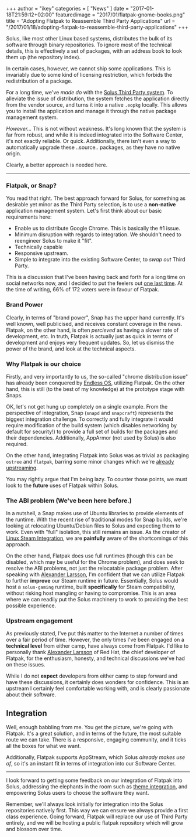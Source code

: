 +++
author = "ikey"
categories = [
"News"
]
date =  "2017-01-18T21:59:12+02:00"
featuredimage = "2017/01/flatpak-gnome-books.png"
title = "Adopting Flatpak to Reassemble Third Party Applications"
url = "/2017/01/18/adopting-flatpak-to-reassemble-third-party-applications"
+++

Solus, like most other Linux based systems, distributes the bulk of its software through
binary repositories. To ignore most of the technical details, this is effectively a set
of packages, with an address book to look them up (the repository index).

In certain cases, however, we cannot ship some applications. This is invariably
due to some kind of licensing restriction, which forbids the redistribution of
a package.

For a long time, we've _made do_ with the [Solus Third Party system](https://wiki.solus-project.com/3rdParty).
To alleviate the issue of distribution, the system fetches the application directly from
the vendor source, and turns it into a native `.eopkg` locally. This allows you to
install the application and manage it through the native package management system.

_However..._ This is not without weakness. It's long known that the system is far
from robust, and while it is indeed integrated into the Software Center, it's not
exactly reliable. Or quick. Additionally, there isn't even a way to automatically
upgrade these ..source.. packages, as they have no native origin.

Clearly, a better approach is needed here.

---

### Flatpak, or Snap?

You read that right. The best approach forward for Solus, for something as desirable
yet minor as the Third Party selection, is to use a **non-native** application management
system. Let's first think about our basic requirements here:

 - Enable us to distribute Google Chrome. This is basically the #1 issue.
 - Minimum disruption with regards to integration. We shouldn't need to reengineer Solus to make it "fit".
 - Technically capable
 - Responsive upstream.
 - Simple to integrate into the existing Software Center, to _swap out_ Third Party.

This is a discussion that I've been having back and forth for a long time on social
networks now, and I decided to put the feelers out [one last time](https://plus.google.com/+IkeyDoherty/posts/huGi7ey6GAp).
At the time of writing, 66% of 172 voters were in favour of Flatpak.

### Brand Power

Clearly, in terms of "brand power", Snap has the upper hand currently. It's well known, well publicised,
and receives constant coverage in the news. Flatpak, on the other hand, is often _percieved_
as having a slower rate of development, etc. In truth, Flatpak is actually just as quick
in terms of development and enjoys very frequent updates. So, let us dismiss the power
of the brand, and look at the technical aspects.

### Why Flatpak is our choice

Firstly, and very importantly to us, the so-called "chrome distribution issue" has already been conquered
by [Endless OS](https://endlessos.com/), utilizing Flatpak. On the other hand, this is still
(to the best of my knowledge) at the prototype stage with Snaps.

OK, let's not get hung up completely on a single example. From the perspective of integration,
Snap (`snapd` and `snapcraft`) represents the biggest integration challenge. To correctly and
fully integrate it would require modification of the build system (which disables networking by
default for security!) to provide a full set of builds for the packages and their dependencies.
Additionally, AppArmor (not used by Solus) is also required.

On the other hand, integrating Flatpak into Solus was as trivial as packaging `ostree` and `flatpak`,
barring some minor changes which we're [already upstreaming](https://github.com/flatpak/flatpak/pull/496).

You may rightly argue that I'm being lazy. To counter those points, we must look to the **future**
uses of Flatpak within Solus.

### The ABI problem (We've been here before.)

In a nutshell, a Snap makes use of Ubuntu libraries to provide elements of the runtime. With the
recent rise of traditional modes for Snap builds, we're looking at relocating Ubuntu/Debian files
to Solus and expecting them to work. Even with "full" isolation, this still remains an issue.
As the creator of [Linux Steam Integration](https://github.com/solus-project/linux-steam-integration), we are
**painfully** aware of the shortcomings of this approach.

On the other hand, Flatpak does use full runtimes (though this can be disabled, which may be useful
for the Chrome problem), and does seek to resolve the ABI problems, not just the relocatable package
problem. After speaking with [Alexander Larsson](https://plus.google.com/+AlexanderLarsson/posts), I'm
confident that we can utilize Flatpak to further **improve** our Steam runtime in future. Essentially,
Solus would host a `solus-gaming` runtime, built **specifically** for Steam compatibility, without
risking host mangling or having to compromise. This is an area where we can readily put the
Solus machinery to work to providing the best possible experience.

### Upstream engagement

As previously stated, I've put this matter to the Internet a number of times over a fair period of
time. However, the only times I've been engaged on a **technical level** from either camp, have always
come from Flatpak. I'd like to personally thank [Alexander Larsson](https://plus.google.com/+AlexanderLarsson/posts) of
Red Hat, the chief developer of Flatpak, for the enthusiasm, honesty, and technical discussions we've
had on these issues.

While I do not **expect** developers from either camp to step forward and have these discussions, it
certainly does wonders for confidence. This is an upstream I certainly feel comfortable working with,
and is clearly passionate about their software.

## Integration

Well, enough babbling from me. You get the picture, we're going with Flatpak. It's a great solution,
and in terms of the future, the most suitable route we can take. There is a responsive, engaging community,
and it ticks all the boxes for what we want.

Additionally, Flatpak supports AppStream, which Solus _already makes use of_, so it's an instant fit
in terms of integration into our Software Center.

---

I look forward to getting some feedback on our integration of Flatpak into Solus, addressing the elephants
in the room such as [theme integration](https://github.com/flatpak/flatpak/issues/114), and empowering
Solus users to choose the software they want.

Remember, we'll always look initially for integration into the Solus repositories natively first. This
way we can ensure we always provide a first class experience. Going forward, Flatpak will replace our
use of Third Party entirely, and we will be hosting a public flatpak repository which will grow and
blossom over time.
